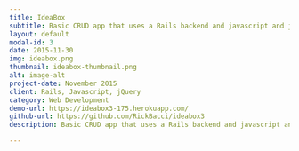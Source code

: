```yaml
---
title: IdeaBox
subtitle: Basic CRUD app that uses a Rails backend and javascript and jQuery to update the database, and your ideas without refreshing the page.
layout: default
modal-id: 3
date: 2015-11-30
img: ideabox.png
thumbnail: ideabox-thumbnail.png
alt: image-alt
project-date: November 2015
client: Rails, Javascript, jQuery
category: Web Development
demo-url: https://ideabox3-175.herokuapp.com/
github-url: https://github.com/RickBacci/ideabox3
description: Basic CRUD app that uses a Rails backend and javascript and jQuery to update the database, and your ideas without refreshing the page.

---
```

